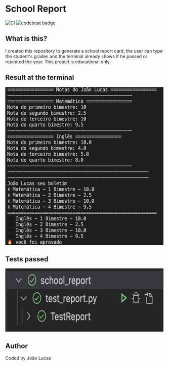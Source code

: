 # School Report

[![CI](https://github.com/joaolfp/school-report/actions/workflows/CI.yml/badge.svg)](https://github.com/joaolfp/school-report/actions/workflows/CI.yml)
[![codebeat badge](https://codebeat.co/badges/a2a32cc7-9a91-4b98-8ec1-b45fb35b4ee1)](https://codebeat.co/projects/github-com-joaolfp-school-report-master)

## What is this?
I created this repository to generate a school report card, the user can type the student's grades and the terminal already shows if he passed or repeated the year. This project is educational only.

## Result at the terminal
<img src='https://github.com/joaolfp/school-report/blob/master/photos/terminal.png' width='500px' height='500px'/>

## Tests passed
<img src='https://github.com/joaolfp/school-report/blob/master/photos/tests_passed.png' width='500px' height='200px'/>

## Author
Coded by João Lucas
